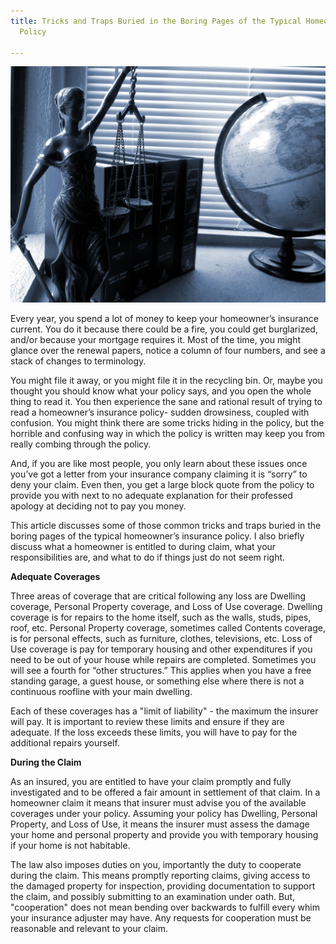 ```yaml
---
title: Tricks and Traps Buried in the Boring Pages of the Typical Homeowner’s Insurance
  Policy

---
```

![Personal Attorney](/uploads/lady-justice-gee92b1c60_1920.jpg)

Every year, you spend a lot of money to keep your homeowner’s insurance current. You do it because there could be a fire, you could get burglarized, and/or because your mortgage requires it. Most of the time, you might glance over the renewal papers, notice a column of four numbers, and see a stack of changes to terminology.

You might file it away, or you might file it in the recycling bin. Or, maybe you thought you should know what your policy says, and you open the whole thing to read it. You then experience the sane and rational result of trying to read a homeowner’s insurance policy- sudden drowsiness, coupled with confusion. You might think there are some tricks hiding in the policy, but the horrible and confusing way in which the policy is written may keep you from really combing through the policy.

And, if you are like most people, you only learn about these issues once you’ve got a letter from your insurance company claiming it is “sorry” to deny your claim. Even then, you get a large block quote from the policy to provide you with next to no adequate explanation for their professed apology at deciding not to pay you money.

This article discusses some of those common tricks and traps buried in the boring pages of the typical homeowner’s insurance policy. I also briefly discuss what a homeowner is entitled to during claim, what your responsibilities are, and what to do if things just do not seem right.

**Adequate Coverages**

Three areas of coverage that are critical following any loss are Dwelling coverage, Personal Property coverage, and Loss of Use coverage. Dwelling coverage is for repairs to the home itself, such as the walls, studs, pipes, roof, etc. Personal Property coverage, sometimes called Contents coverage, is for personal effects, such as furniture, clothes, televisions, etc. Loss of Use coverage is pay for temporary housing and other expenditures if you need to be out of your house while repairs are completed. Sometimes you will see a fourth for “other structures.” This applies when you have a free standing garage, a guest house, or something else where there is not a continuous roofline with your main dwelling.

Each of these coverages has a "limit of liability" - the maximum the insurer will pay. It is important to review these limits and ensure if they are adequate. If the loss exceeds these limits, you will have to pay for the additional repairs yourself.

**During the Claim**

As an insured, you are entitled to have your claim promptly and fully investigated and to be offered a fair amount in settlement of that claim. In a homeowner claim it means that insurer must advise you of the available coverages under your policy. Assuming your policy has Dwelling, Personal Property, and Loss of Use, it means the insurer must assess the damage your home and personal property and provide you with temporary housing if your home is not habitable.

The law also imposes duties on you, importantly the duty to cooperate during the claim. This means promptly reporting claims, giving access to the damaged property for inspection, providing documentation to support the claim, and possibly submitting to an examination under oath. But, "cooperation" does not mean bending over backwards to fulfill every whim your insurance adjuster may have. Any requests for cooperation must be reasonable and relevant to your claim.